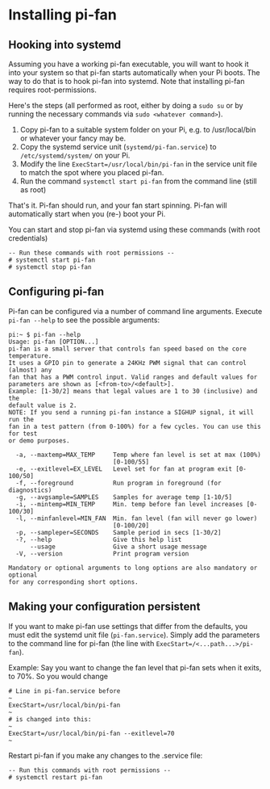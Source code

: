 # Installing pi-fan

## Hooking into systemd
Assuming you have a working pi-fan executable, you will want to hook it into your system so that pi-fan starts automatically when your Pi boots. The way to do that is to hook pi-fan into systemd. Note that installing pi-fan requires root-permissions.

Here's the steps (all performed as root, either by doing a ``sudo su`` or by running the necessary commands via ``sudo <whatever command>``).

1. Copy pi-fan to a suitable system folder on your Pi, e.g. to /usr/local/bin or whatever your fancy may be. 
2. Copy the systemd service unit (``systemd/pi-fan.service``) to ``/etc/systemd/system/`` on your Pi.
3. Modify the line ``ExecStart=/usr/local/bin/pi-fan`` in the service unit file to match the spot where you placed pi-fan.
4. Run the command ``systemctl start pi-fan`` from the command line (still as root)
   
That's it. Pi-fan should run, and your fan start spinning. Pi-fan will automatically start when you (re-) boot your Pi.

You can start and stop pi-fan via systemd using these commands (with root credentials)
```
-- Run these commands with root permissions --
# systemctl start pi-fan
# systemctl stop pi-fan
```

## Configuring pi-fan
Pi-fan can be configured via a number of command line arguments. Execute ``pi-fan --help`` to see the possible arguments:
```
pi:~ $ pi-fan --help
Usage: pi-fan [OPTION...]
pi-fan is a small server that controls fan speed based on the core temperature.
It uses a GPIO pin to generate a 24KHz PWM signal that can control (almost) any
fan that has a PWM control input. Valid ranges and default values for
parameters are shown as [<from-to>/<default>].
Example: [1-30/2] means that legal values are 1 to 30 (inclusive) and the
default value is 2.
NOTE: If you send a running pi-fan instance a SIGHUP signal, it will run the
fan in a test pattern (from 0-100%) for a few cycles. You can use this for test
or demo purposes.

  -a, --maxtemp=MAX_TEMP     Temp where fan level is set at max (100%)
                             [0-100/55]
  -e, --exitlevel=EX_LEVEL   Level set for fan at program exit [0-100/50]
  -f, --foreground           Run program in foreground (for diagnostics)
  -g, --avgsample=SAMPLES    Samples for average temp [1-10/5]
  -i, --mintemp=MIN_TEMP     Min. temp before fan level increases [0-100/30]
  -l, --minfanlevel=MIN_FAN  Min. fan level (fan will never go lower)
                             [0-100/20]
  -p, --sampleper=SECONDS    Sample period in secs [1-30/2]
  -?, --help                 Give this help list
      --usage                Give a short usage message
  -V, --version              Print program version

Mandatory or optional arguments to long options are also mandatory or optional
for any corresponding short options.
```


## Making your configuration persistent
If you want to make pi-fan use settings that differ from the defaults, you must edit the systemd unit file (``pi-fan.service``). Simply add the parameters to the command line for pi-fan (the line with  ``ExecStart=/<...path...>/pi-fan``).

Example: Say you want to change the fan level that pi-fan sets when it exits, to 70%. So you would change
 ```
# Line in pi-fan.service before
~
ExecStart=/usr/local/bin/pi-fan
~
# is changed into this:
~ 
ExecStart=/usr/local/bin/pi-fan --exitlevel=70
~
```
Restart pi-fan if you make any changes to the .service file:
```
-- Run this commands with root permissions --
# systemctl restart pi-fan
```
